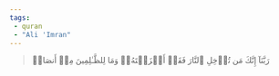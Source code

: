 ```yaml
---
tags: 
 - quran 
 - "Ali 'Imran"
---
```


> رَبَّنَآ إِنَّكَ مَن تُدۡخِلِ ٱلنَّارَ فَقَدۡ أَخۡزَيۡتَهُۥۖ وَمَا لِلظَّـٰلِمِينَ مِنۡ أَنصَارٖ
